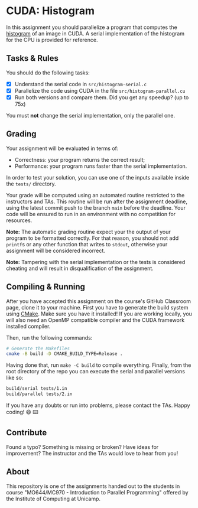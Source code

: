 CUDA: Histogram
================================================================================

In this assignment you should parallelize a program that computes the
[histogram][wiki] of an image in CUDA. A serial implementation of the histogram
for the CPU is provided for reference.

[wiki]: https://en.wikipedia.org/wiki/Image_histogram

Tasks & Rules
--------------------------------------------------------------------------------

You should do the following tasks:

- [X] Understand the serial code in `src/histogram-serial.c`
- [X] Parallelize the code using CUDA in the file `src/histogram-parallel.cu`
- [X] Run both versions and compare them. Did you get any speedup? (up to 75x)

You must **not** change the serial implementation, only the parallel one.

Grading
--------------------------------------------------------------------------------

Your assignment will be evaluated in terms of:

- Correctness: your program returns the correct result;
- Performance: your program runs faster than the serial implementation.

In order to test your solution, you can use one of the inputs available inside
the `tests/` directory.

Your grade will be computed using an automated routine restricted to the
instructors and TAs. This routine will be run after the assignment deadline,
using the latest commit push to the branch `main` before the deadline. Your
code will be ensured to run in an environment with no competition for resources.

**Note:** The automatic grading routine expect your the output of
your program to be formatted correctly. For that reason, you should not add
`printf`s or any other function that writes to `stdout`, otherwise your
assignment will be considered incorrect.

**Note:** Tampering with the serial implementation or the tests is considered
cheating and will result in disqualification of the assignment.

Compiling & Running
--------------------------------------------------------------------------------

After you have accepted this assignment on the course's GitHub Classroom page,
clone it to your machine. First you have to generate the build system using
[CMake](https://cmake.org/). Make sure you have it installed!  If you are
working locally, you will also need an OpenMP compatible compiler and the CUDA
framework installed compiler.

Then, run the following commands:

```bash
# Generate the Makefiles
cmake -B build -D CMAKE_BUILD_TYPE=Release .
```

Having done that, run `make -C build` to compile everything. Finally, from the
root directory of the repo you can execute the serial and parallel versions
like so:

```bash
build/serial tests/1.in
build/parallel tests/2.in
```

If you have any doubts or run into problems, please contact the TAs. Happy
coding! :smile: :keyboard:

Contribute
--------------------------------------------------------------------------------

Found a typo? Something is missing or broken? Have ideas for improvement? The
instructor and the TAs would love to hear from you!

About
--------------------------------------------------------------------------------

This repository is one of the assignments handed out to the students in course
"MO644/MC970 - Introduction to Parallel Programming" offered by the Institute of
Computing at Unicamp.
